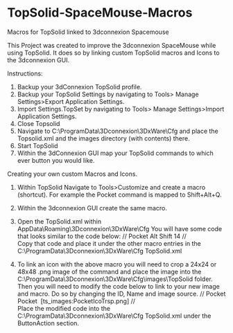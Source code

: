 # TopSolid-SpaceMouse-Macros
Macros for TopSolid linked to 3dconnexion Spacemouse

This Project was created to improve the 3dconnexion SpaceMouse while using TopSolid. It does so by linking custom TopSolid macros and Icons to the 3dconnexion GUI.

Instructions:

1. Backup your 3dConnexion TopSolid profile.
2. Backup your TopSolid Settings by navigating to Tools> Manage Settings>Export Application Settings.
3. Import Settings.TopSet by navigating to Tools> Manage Settings>Import Application Settings.
4. Close Topsolid
5. Navigate to C:\ProgramData\3Dconnexion\3DxWare\Cfg and place the Topsolid.xml and the images directory (with contents) there.
6. Start TopSolid
7. Within the 3dConnexion GUI map your TopSolid commands to which ever button you would like.



Creating your own custom Macros and Icons.

1. Within TopSolid Navigate to Tools>Customize and create a macro (shortcut). For example the Pocket command is mapped to Shift+Alt+Q.
2. Within the 3dconnexion GUI create the same macro.
3. Open the TopSolid.xml within AppData\Roaming\3Dconnexion\3DxWare\Cfg You will have some code that looks similar to the code below:
//
    <MacroEntry>
      <ID>Pocket</ID>
      <KeyStroke>
        <Modifiers>
          <Modifier>Alt</Modifier>
          <Modifier>Shift</Modifier>
        </Modifiers>
        <Key>14</Key>
      </KeyStroke>
    </MacroEntry>
  //  
Copy that code and place it under the other macro entries in the C:\ProgramData\3Dconnexion\3DxWare\Cfg TopSolid.xml

4. To link an icon with the above macro you will need to crop a 24x24 or 48x48 .png image of the command and place the image into the C:\ProgramData\3Dconnexion\3DxWare\Cfg\images\TopSolid folder.
Then you will need to modify the code below to link to your new image and macro. Do so by changing the ID, Name and image source.
//
    <ButtonAction Type="Macro" xsi:type="ButtonAction_Macro">
      <ID>Pocket</ID>
      <Name>Pocket</Name>
      <Image>
        <Source>[ts_images:PocketIcoTrsp.png]</Source>
      </Image>
    </ButtonAction>
//    
 Place the modified code into the C:\ProgramData\3Dconnexion\3DxWare\Cfg TopSolid.xml under the ButtonAction section.
